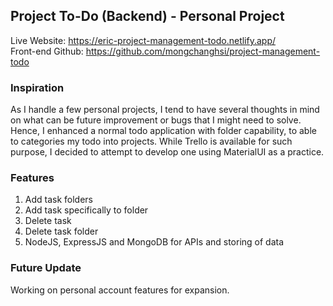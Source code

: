 ## Project To-Do (Backend) - Personal Project
Live Website: https://eric-project-management-todo.netlify.app/ <br/>
Front-end Github: https://github.com/mongchanghsi/project-management-todo

### Inspiration
As I handle a few personal projects, I tend to have several thoughts in mind on what can be future improvement or bugs that I might need to solve. Hence, I enhanced a normal todo application with folder capability, to able to categories my todo into projects. While Trello is available for such purpose, I decided to attempt to develop one using MaterialUI as a practice.

### Features
1. Add task folders
2. Add task specifically to folder
3. Delete task
4. Delete task folder
5. NodeJS, ExpressJS and MongoDB for APIs and storing of data

### Future Update
Working on personal account features for expansion.
